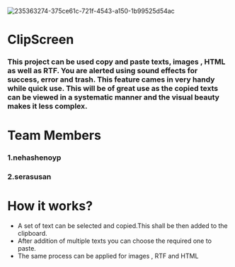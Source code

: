 ![235363274-375ce61c-721f-4543-a150-1b99525d54ac](https://user-images.githubusercontent.com/108021864/236692962-3dd0b85f-2c94-4846-bec9-04c21c24aca5.png)

# ClipScreen
### This project can be used copy and paste texts, images , HTML as well as RTF. You are alerted using sound effects for success, error and trash. This feature cames in very handy while quick use. This will be of great use as the copied texts can be viewed in a systematic manner and the visual beauty makes it less complex.
# Team Members
### 1.nehashenoyp
### 2.serasusan
# How it works?
* A set of text can be selected and copied.This shall be then added to the clipboard.
* After addition of multiple texts you can choose the required one to paste.
* The same process can be applied for images , RTF and HTML

